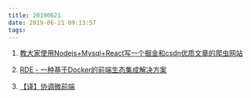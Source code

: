 ```yaml
---
title: 20190621
date: 2019-06-21 09:13:57
tags:
---
```


1. [教大家使用Nodejs+Mysql+React写一个掘金和csdn优质文章的爬虫网站](https://juejin.im/post/5d09924e6fb9a07f050a6be3)

2. [RDE - 一种基于Docker的前端生态集成解决方案](https://juejin.im/post/5d00715de51d45105d63a4ec)

3. [【译】协调微前端](https://juejin.im/post/5d05a1b2f265da1ba9157c0f)
